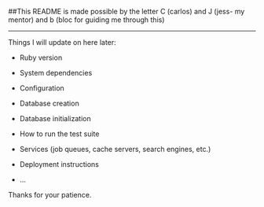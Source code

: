 ##This README is made possible by the letter C (carlos) and J (jess- my mentor) and b (bloc for guiding me through this)

***

Things I will update on here later:

* Ruby version

* System dependencies

* Configuration

* Database creation

* Database initialization

* How to run the test suite

* Services (job queues, cache servers, search engines, etc.)

* Deployment instructions

* ...


Thanks for your patience.
